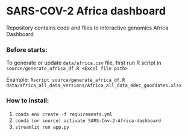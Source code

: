 # SARS-COV-2 Africa dashboard
Repository contains code and files to interactive genomics Africa Dashboard

### Before starts:
To generate or update `data/africa.csv` file, first run R script in `source/generate_africa_df.R <Excel file path>`

Example: `Rscript source/generate_africa_df.R  data/africa_all_data_versions/Africa_all_data_4dec_gooddates.xlsx`
### How to install:
1. `conda env create -f requirements.yml`
2. `conda (or source) activate SARS-Cov-2-Africa-dashboard`
3. `streamlit run app.py`